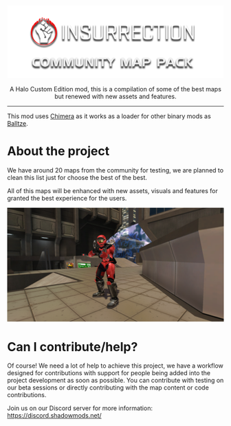 <html>
    <p align="center">
        <img width="600px" src="images/logos/cmp_logo.png"/>
    <p align="center">
    A Halo Custom Edition mod, this is a compilation of some of the best maps but renewed with new assets and features.
</html>

---

This mod uses [Chimera](https://github.com/SnowyMouse/chimera) as it works as a loader for other 
binary mods as [Balltze](https://github.com/MangoFizz/balltze).


# About the project

We have around 20 maps from the community for testing, we are planned to  clean this list just for choose the best of the best.

All of this maps will be enhanced with new assets, visuals and features for granted the best experience for the users.

![city](images/screenshots/placeholder.png)



# Can I contribute/help?
Of course! We need a lot of help to achieve this project, we have a workflow designed for contributions with support for people being added into the project development as soon as possible.
You can contribute with testing on our beta sessions or directly contributing with the map
content or code contributions.

Join us on our Discord server for more information: https://discord.shadowmods.net/